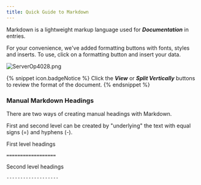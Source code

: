 ```yaml
---
title: Quick Guide to Markdown
---
```

Markdown is a lightweight markup language used for ***Documentation*** in entries.  

For your convenience, we've added formatting buttons with fonts, styles and inserts. To use, click on a formatting button and insert your data.  

![ServerOp4028.png](/img/en/server/ServerOp4028.png) 

{% snippet icon.badgeNotice %} 
Click the ***View*** or ***Split Vertically*** buttons to review the format of the document. 
{% endsnippet %}
 
### Manual Markdown Headings 

There are two ways of creating manual headings with Markdown.  

First and second level can be created by "underlying" the text with equal signs (=) and hyphens (-).  

First level headings  

`==================`  

Second level headings  

`-------------------`  

